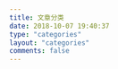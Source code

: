```yaml
---
title: 文章分类
date: 2018-10-07 19:40:37
type: "categories"
layout: "categories"
comments: false
---
```


